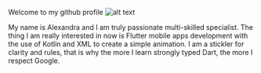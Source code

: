Welcome to my github profile ![alt text](https://user-images.githubusercontent.com/71008947/174482202-c5acd0c3-9a5d-4415-bd64-f42347660f1a.png)

My name is Alexandra and I am truly passionate multi-skilled specialist.
The thing I am really interested in now is Flutter mobile apps development with the use of Kotlin and XML to create a simple animation. I am a stickler for clarity and rules, that is why the more I learn strongly typed Dart, the more I respect Google.
